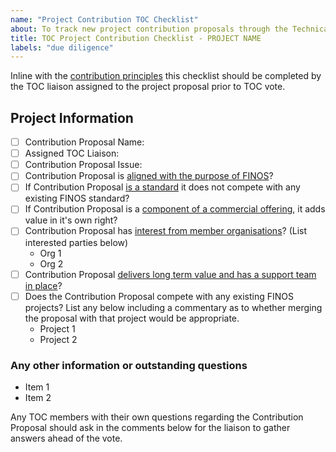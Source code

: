```yaml
---
name: "Project Contribution TOC Checklist"
about: To track new project contribution proposals through the Technical Oversight Committee
title: TOC Project Contribution Checklist - PROJECT NAME
labels: "due diligence"
---
```


Inline with the [contribution principles](https://github.com/finos/technical-oversight-committee/blob/main/contribution-principles.md) this checklist should be completed by the TOC liaison assigned to the project proposal prior to TOC vote.

## Project Information

- [ ] Contribution Proposal Name: <Name>
- [ ] Assigned TOC Liaison: <Name>
- [ ] Contribution Proposal Issue: <Provide link to issue in the community repo>
- [ ] Contribution Proposal is [aligned with the purpose of FINOS](https://github.com/finos/technical-oversight-committee/blob/main/contribution-principles.md#contributions-must-be-aligned-with-the-purpose-of-finos)?
- [ ] If Contribution Proposal [is a standard](https://github.com/finos/technical-oversight-committee/blob/main/contribution-principles.md#a-proposed-standard-must-not-compete-with-other-finos-standards) it does not compete with any existing FINOS standard?
- [ ] If Contribution Proposal is a [component of a commercial offering](https://github.com/finos/technical-oversight-committee/blob/main/contribution-principles.md#components-of-commercial-offering), it adds value in it's own right?
- [ ] Contribution Proposal has [interest from member organisations](https://github.com/finos/technical-oversight-committee/blob/main/contribution-principles.md#contributions-should-generate-interest-within-the-member-organisation)? (List interested parties below)
  - Org 1
  - Org 2
- [ ] Contribution Proposal [delivers long term value and has a support team in place](https://github.com/finos/technical-oversight-committee/blob/main/contribution-principles.md#contributions-should-generate-interest-within-the-member-organisation)?
- [ ] Does the Contribution Proposal compete with any existing FINOS projects? List any below including a commentary as to whether merging the proposal with that project would be appropriate.
  - Project 1
  - Project 2

### Any other information or outstanding questions
- Item 1
- Item 2

Any TOC members with their own questions regarding the Contribution Proposal should ask in the comments below for the liaison to gather answers ahead of the vote.